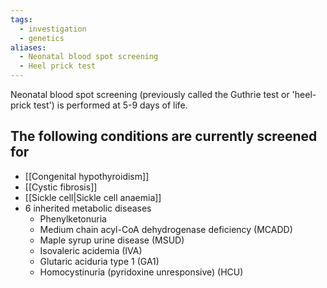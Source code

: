 ```yaml
---
tags:
  - investigation
  - genetics
aliases:
  - Neonatal blood spot screening
  - Heel prick test
---
```

Neonatal blood spot screening (previously called the Guthrie test or 'heel-prick test') is performed at 5-9 days of life. 

## The following conditions are currently screened for
- [[Congenital hypothyroidism]]
- [[Cystic fibrosis]]
- [[Sickle cell|Sickle cell anaemia]]
- 6 inherited metabolic diseases
	- Phenylketonuria
	- Medium chain acyl-CoA dehydrogenase deficiency (MCADD)
	- Maple syrup urine disease (MSUD)
	- Isovaleric acidemia (IVA)
	- Glutaric aciduria type 1 (GA1)
	- Homocystinuria (pyridoxine unresponsive) (HCU)
